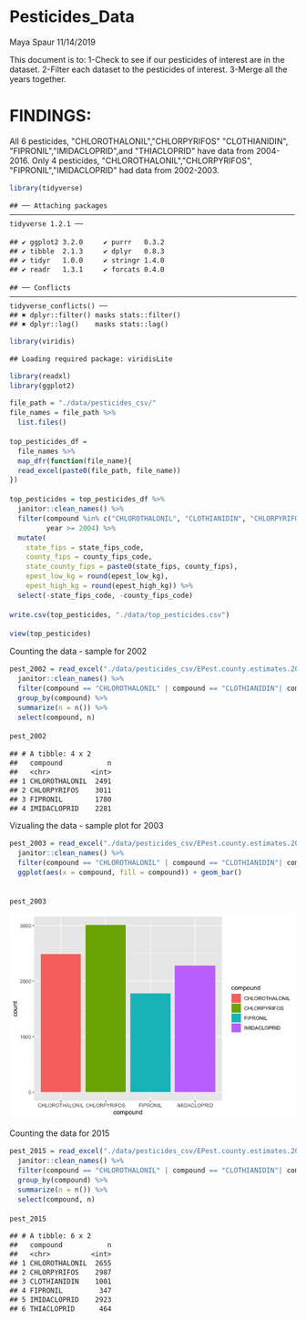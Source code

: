 Pesticides\_Data
================
Maya Spaur
11/14/2019

This document is to: 1-Check to see if our pesticides of interest are in the dataset. 2-Filter each dataset to the pesticides of interest. 3-Merge all the years together.

FINDINGS:
=========

All 6 pesticides, "CHLOROTHALONIL","CHLORPYRIFOS" "CLOTHIANIDIN", "FIPRONIL","IMIDACLOPRID",and "THIACLOPRID" have data from 2004-2016. Only 4 pesticides, "CHLOROTHALONIL","CHLORPYRIFOS", "FIPRONIL","IMIDACLOPRID" had data from 2002-2003.

``` r
library(tidyverse)
```

    ## ── Attaching packages ────────────────────────────────────────────────────────────────────── tidyverse 1.2.1 ──

    ## ✔ ggplot2 3.2.0     ✔ purrr   0.3.2
    ## ✔ tibble  2.1.3     ✔ dplyr   0.8.3
    ## ✔ tidyr   1.0.0     ✔ stringr 1.4.0
    ## ✔ readr   1.3.1     ✔ forcats 0.4.0

    ## ── Conflicts ───────────────────────────────────────────────────────────────────────── tidyverse_conflicts() ──
    ## ✖ dplyr::filter() masks stats::filter()
    ## ✖ dplyr::lag()    masks stats::lag()

``` r
library(viridis)
```

    ## Loading required package: viridisLite

``` r
library(readxl)
library(ggplot2)
```

``` r
file_path = "./data/pesticides_csv/"
file_names = file_path %>% 
  list.files()

top_pesticides_df = 
  file_names %>%
  map_dfr(function(file_name){
  read_excel(paste0(file_path, file_name))
}) 

top_pesticides = top_pesticides_df %>% 
  janitor::clean_names() %>%
  filter(compound %in% c("CHLOROTHALONIL", "CLOTHIANIDIN", "CHLORPYRIFOS","FIPRONIL", "IMIDACLOPRID",      "THIACLOPRID"),
         year >= 2004) %>% 
  mutate(
    state_fips = state_fips_code,
    county_fips = county_fips_code,
    state_county_fips = paste0(state_fips, county_fips),
    epest_low_kg = round(epest_low_kg),
    epest_high_kg = round(epest_high_kg)) %>%
  select(-state_fips_code, -county_fips_code) 

write.csv(top_pesticides, "./data/top_pesticides.csv")

view(top_pesticides)
```

Counting the data - sample for 2002

``` r
pest_2002 = read_excel("./data/pesticides_csv/EPest.county.estimates.2003.xlsx") %>%
  janitor::clean_names() %>% 
  filter(compound == "CHLOROTHALONIL" | compound == "CLOTHIANIDIN"| compound == "CHLORPYRIFOS" | compound == "FIPRONIL" | compound == "IMIDACLOPRID"| compound ==  "THIACLOPRID") %>%
  group_by(compound) %>%
  summarize(n = n()) %>%
  select(compound, n)

pest_2002
```

    ## # A tibble: 4 x 2
    ##   compound           n
    ##   <chr>          <int>
    ## 1 CHLOROTHALONIL  2491
    ## 2 CHLORPYRIFOS    3011
    ## 3 FIPRONIL        1780
    ## 4 IMIDACLOPRID    2281

Vizualing the data - sample plot for 2003

``` r
pest_2003 = read_excel("./data/pesticides_csv/EPest.county.estimates.2003.xlsx") %>%
  janitor::clean_names() %>% 
  filter(compound == "CHLOROTHALONIL" | compound == "CLOTHIANIDIN"| compound == "CHLORPYRIFOS" | compound == "FIPRONIL" | compound == "IMIDACLOPRID"| compound ==  "THIACLOPRID") %>%
  ggplot(aes(x = compound, fill = compound)) + geom_bar()


pest_2003
```

![](pesticide_EDA_files/figure-markdown_github/2003-1.png)

Counting the data for 2015

``` r
pest_2015 = read_excel("./data/pesticides_csv/EPest.county.estimates.2015.xlsx") %>%
  janitor::clean_names() %>% 
  filter(compound == "CHLOROTHALONIL" | compound == "CLOTHIANIDIN"| compound == "CHLORPYRIFOS" | compound == "FIPRONIL" | compound == "IMIDACLOPRID"| compound ==  "THIACLOPRID")  %>%
  group_by(compound) %>%
  summarize(n = n()) %>%
  select(compound, n)

pest_2015
```

    ## # A tibble: 6 x 2
    ##   compound           n
    ##   <chr>          <int>
    ## 1 CHLOROTHALONIL  2655
    ## 2 CHLORPYRIFOS    2987
    ## 3 CLOTHIANIDIN    1001
    ## 4 FIPRONIL         347
    ## 5 IMIDACLOPRID    2923
    ## 6 THIACLOPRID      464
